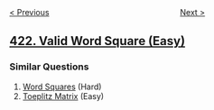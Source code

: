 <!--|This file generated by command(leetcode description); DO NOT EDIT.    |-->
<!--+----------------------------------------------------------------------+-->
<!--|@author    openset <openset.wang@gmail.com>                           |-->
<!--|@link      https://github.com/openset                                 |-->
<!--|@home      https://github.com/openset/leetcode                        |-->
<!--+----------------------------------------------------------------------+-->

[< Previous](https://github.com/openset/leetcode/tree/master/problems/maximum-xor-of-two-numbers-in-an-array "Maximum XOR of Two Numbers in an Array")
　　　　　　　　　　　　　　　　
[Next >](https://github.com/openset/leetcode/tree/master/problems/reconstruct-original-digits-from-english "Reconstruct Original Digits from English")

## [422. Valid Word Square (Easy)](https://leetcode.com/problems/valid-word-square "有效的单词方块")



### Similar Questions
  1. [Word Squares](https://github.com/openset/leetcode/tree/master/problems/word-squares) (Hard)
  1. [Toeplitz Matrix](https://github.com/openset/leetcode/tree/master/problems/toeplitz-matrix) (Easy)
